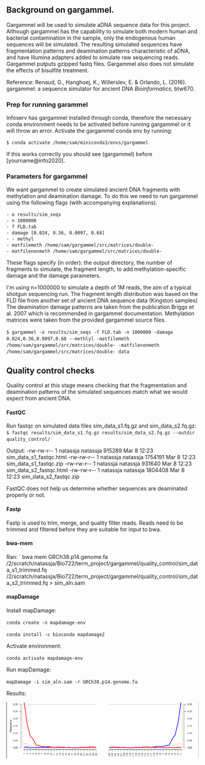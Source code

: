 ## Background on gargammel.
Gargammel will be used to simulate aDNA sequence data for this project. Although gargammel has the capability to simulate both modern human and bacterial contamination in the sample, only the endogenous human sequences will be simulated. The resulting simulated sequences have fragmentation patterns and deamination patterns characteristic of aDNA, and have Illumina adapters added to simulate raw sequencing reads. Gargammel putputs gzipped fastq files. Gargammel also does not simulate the effects of bisulfite treatment.

Reference: Renaud, G., Hanghoej, K., Willerslev, E. & Orlando, L. (2016). gargammel: a sequence simulator for ancient DNA _Bioinformatics_, btw670. 

### Prep for running garammel
Infoserv has gargammel installed through conda, therefore the necessary conda environment needs to be activated before running gargammel or it will throw an error. Activate the gargammel conda env by running: 

	$ conda activate /home/sam/miniconda3/envs/gargammel

If this works correctly you should see (gargammel) before [yourname@info2020]. 

### Parameters for gargammel
We want gargammel to create simulated ancient DNA fragments with methylation and deamination damage. To do this we need to run gargammel using the following flags (with accompanying explanations).

	- o results/sim_seqs
	- n 1000000
	- f FLD.tab
	- damage [0.024, 0.36, 0.0097, 0.68]
	- - methyl
	- matfilemeth /home/sam/gargammel/src/matrices/double-
	- matfilenonmeth /home/sam/gargammel/src/matrices/double-

These flags specify (in order): the output directory, the number of fragments to simulate, the fragment length, to add methylation-specific damage and the damage parameters. 

I'm using n=1000000 to simulate a depth of 1M reads, the aim of a typical shotgun sequencing run. The fragment length distribution was based on the FLD file from another set of ancient DNA sequence data (Kingston samples)
The deamination damage patterns are taken from the publication Briggs et al. 2007 which is recommended in gargammel documentation. Methylation matrices were taken from the provided gargammel source files. 

`$ gargammel -o results/sim_seqs -f FLD.tab -n 1000000 -damage 0.024,0.36,0.0097,0.68 --methlyl -matfilemeth /home/sam/gargammel/src/matrices/double- -matfilenonmeth /home/sam/gargammel/src/matrices/double- data`
## Quality control checks
Quality control at this stage means checking that the fragmentation and deamination patterns of the simulated sequences match what we would expect from ancient DNA. 
#### FastQC
Run fastqc on simulated data files sim_data_s1.fq.gz and sim_data_s2.fq.gz:
`$ fastqc results/sim_data_s1.fq.gz results/sim_data_s2.fq.gz --outdir quality_control/`

Output: 
-rw-rw-r-- 1 natassja natassja  915289 Mar  8 12:23 sim_data_s1_fastqc.html
-rw-rw-r-- 1 natassja natassja 1754191 Mar  8 12:23 sim_data_s1_fastqc.zip
-rw-rw-r-- 1 natassja natassja  931640 Mar  8 12:23 sim_data_s2_fastqc.html
-rw-rw-r-- 1 natassja natassja 1804408 Mar  8 12:23 sim_data_s2_fastqc.zip

FastQC does not help us determine whether sequences are deaminated properly or not. 

#### Fastp
Fastp is used to trim, merge, and quality filter reads. Reads need to be trimmed and filtered before they are suitable for input to bwa. 

#### bwa-mem

Ran: 
` bwa mem GRCh38.p14.genome.fa /2/scratch/natassja/Bio722/term_project/gargammel/quality_control/sim_data_s1_trimmed.fq /2/scratch/natassja/Bio722/term_project/gargammel/quality_control/sim_data_s2_trimmed.fq > sim_aln.sam
#### mapDamage

Install mapDamage: 

`conda create -n mapdamage-env`

`conda install -c bioconda mapdamage2`

Activate environment: 

`conda activate mapdamage-env`

Run mapDamage: 

`mapDamage -i sim_aln.sam -r GRCh38.p14.genome.fa`

Results: 

![](./Pasted%20image%2020240401114039.png)




